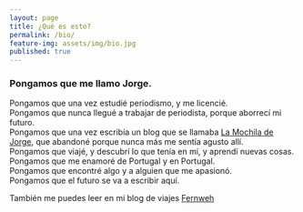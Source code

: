 ```yaml
---
layout: page
title: ¿Qué es esto?
permalink: /bio/
feature-img: assets/img/bio.jpg
published: true
---
```


### Pongamos que me llamo Jorge.

Pongamos que una vez estudié periodismo, y me licencié.  
Pongamos que nunca llegué a trabajar de periodista, porque aborrecí mi futuro.  
Pongamos que una vez escribía un blog que se llamaba [La Mochila de Jorge](https://lamochiladejorge.es), que abandoné porque nunca más me sentía agusto allí.  
Pongamos que viajé, y descubrí lo que tenía en mí, y aprendí nuevas cosas.  
Pongamos que me enamoré de Portugal y en Portugal.  
Pongamos que encontré algo y a alguien que me apasionó.  
Pongamos que el futuro se va a escribir aquí.

También me puedes leer en mi blog de viajes [Fernweh](https://yrjo.tk/fernweh)
